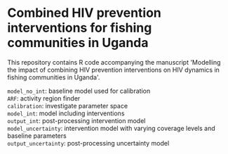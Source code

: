 # Combined HIV prevention interventions for fishing communities in Uganda
This repository contains R code accompanying the manuscript 'Modelling the impact of combining HIV prevention interventions on HIV dynamics in fishing communities in Uganda'.

```model_no_int```: baseline model used for calibration <br/>
```ARF```: activity region finder <br/>
```calibration```: investigate parameter space <br/>
```model_int```: model including interventions <br/>
```output_int```: post-processing intervention model <br/>
```model_uncertainty```: intervention model with varying coverage levels and baseline parameters <br/>
```output_uncertainty```: post-processing uncertainty model <br/>


